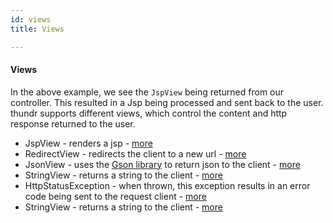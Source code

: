 ```yaml
---
id: views
title: Views

---
```


#### Views

In the above example, we see the `JspView` being returned from our controller. This resulted in a Jsp being processed and sent back to the user.
thundr supports different views, which control the content and http response returned to the user.

- JspView - renders a jsp - [more](modules/thundr/views.html#jspView)
- RedirectView - redirects the client to a new url - [more](modules/thundr/views.html#redirectView)
- JsonView - uses the [Gson library](http://code.google.com/p/google-gson/) to return json to the client - [more](modules/thundr/views.html#jsonView)
- StringView - returns a string to the client - [more](modules/thundr/views.html#stringView)
- HttpStatusException - when thrown, this exception results in an error code being sent to the request client - [more](modules/thundr/views.html#httpStatusException)
- StringView - returns a string to the client - [more](modules/thundr/views.html#stringView)